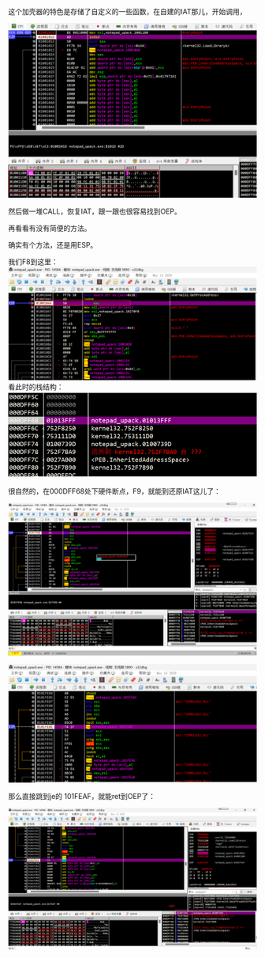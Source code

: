 这个加壳器的特色是存储了自定义的一些函数，在自建的IAT那儿，开始调用，

![image-20241122162803057](./sol/images/image-20241122162803057.png)

然后做一堆CALL，恢复IAT，跟一跟也很容易找到OEP。



再看看有没有简便的方法。



确实有个方法，还是用ESP。

我们F8到这里：![image-20241122163418103](./sol/images/image-20241122163418103.png)看此时的栈结构：![image-20241122163430598](./sol/images/image-20241122163430598.png)



很自然的，在000DFF68处下硬件断点，F9，就能到还原IAT这儿了：

![image-20241122163515689](./sol/images/image-20241122163515689.png)



![image-20241122163532685](./sol/images/image-20241122163532685.png)



那么直接跳到je的 101FEAF，就能ret到OEP了：

![image-20241122163608924](./sol/images/image-20241122163608924.png)